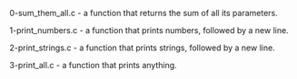 0-sum_them_all.c - a function that returns the sum of all its parameters.

1-print_numbers.c - a function that prints numbers, followed by a new line.

2-print_strings.c - a function that prints strings, followed by a new line.

3-print_all.c - a function that prints anything.